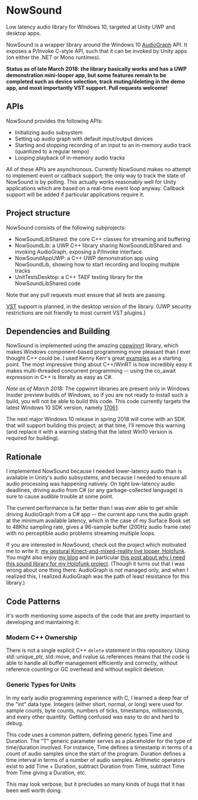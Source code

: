 # NowSound
Low latency audio library for Windows 10, targeted at Unity UWP and desktop apps.

NowSound is a wrapper library around the Windows 10 [AudioGraph](https://docs.microsoft.com/en-us/windows/uwp/audio-video-camera/audio-graphs)
API.  It exposes a P/Invoke C-style API, such that it can be invoked by Unity apps (on either
the .NET or Mono runtimes).

**Status as of late March 2018: the library basically works and has a UWP demonstration
mini-looper app, but some features remain to be completed such as device selection,
track muting/deleting in the demo app, and most importantly VST support.  Pull requests
welcome!**

## APIs

NowSound provides the following APIs:

- Initializing audio subsystem
- Setting up audio graph with default input/output devices
- Starting and stopping recording of an input to an in-memory audio track (quantized to a regular tempo)
- Looping playback of in-memory audio tracks

All of these APIs are asynchronous.  Currently NowSound makes no attempt to implement event or
callback support; the only way to track the state of NowSound is by polling.  This actually works
reasonably well for Unity applications which are based on a real-time event loop anyway.  Callback
support will be added if particular applications require it.

## Project structure

NowSound consists of the following subprojects:

- NowSoundLibShared: the core C++ classes for streaming and buffering
- NowSoundLib: a UWP C++ library sharing NowSoundLibShared and invoking AudioGraph,
  exposing a P/Invoke interface
- NowSoundAppUWP: a C++ UWP demonstration app using NowSoundLib, showing how to start
  recording and looping multiple tracks
- UnitTestsDesktop: a C++ TAEF testing library for the NowSoundLibShared code

Note that any pull requests must ensure that all tests are passing.

[VST](https://en.wikipedia.org/wiki/Virtual_Studio_Technology) support is planned, in the desktop
version of the library.  (UWP security restrictions are not friendly to most current VST plugins.) 

## Dependencies and Building

NowSound is implemented using the amazing [cppwinnrt](https://github.com/Microsoft/cppwinrt)
library, which makes Windows component-based programming more pleasant than I ever thought
C++ could be.  I used Kenny Kerr's great [examples](https://github.com/kennykerr/cppwinrt) as a
starting point.  The most impressive thing about C++/WinRT is how incredibly easy it makes
multi-threaded concurrent programming -- using the co_await expression in C++ is literally as
easy as C#.

*Note as of March 2018:* The cppwinrt libraries are present only in Windows Insider preview
builds of Windows, so if you are not ready to install such a build, you will not be able to build
this code.  This code currently targets the latest Windows 10 SDK version, namely [17061](https://blogs.windows.com/buildingapps/2017/12/19/windows-10-sdk-preview-build-17061-now-available/#ml17ACbvB2HZPo5J.97).

The next major Windows 10 release in spring 2018 will come with an SDK that will
support building this project; at that time, I'll remove this warning (and replace it with a
warning stating that the latest Win10 version is required for building).

## Rationale

I implemented NowSound because I needed lower-latency audio than is available in Unity's audio
subsystems, and because I needed to ensure all audio processing was happening natively.  On tight
low-latency audio deadlines, driving audio from C# (or any garbage-collected language) is sure to
cause audible trouble at some point.

The current performance is far better than I was ever able to get while driving AudioGraph from
a C# app -- the current app runs the audio graph at the minimum available latency, which in the
case of my Surface Book set to 48Khz sampling rate, gives a 96-sample buffer (200Hz audio frame
rate) with no perceptible audio problems streaming multiple loops.

If you are interested in NowSound, check out the project which motivated me to write it:
[my gestural Kinect-and-mixed-reality live looper, Holofunk](http://holofunk.com).  You might also
enjoy [my blog](http://robjsoftware.info) and in particular [this post about why I need
this sound library for my Holofunk project](https://robjsoftware.info/2017/12/02/big-ol-2017-mega-update-progress-almost-entirely-invisible/).
(Though it turns out that I was wrong about one thing there: AudioGraph is *not* managed
only, and when I realized this, I realized AudioGraph was the path of least resistance
for this library.)

## Code Patterns

It's worth mentioning some aspects of the code that are pretty important to developing and
maintaining it:

### Modern C++ Ownership

There is not a single explicit C++ `delete` statement in this repository.  Using std::unique_ptr,
std::move, and rvalue `&&` references means that the code is able to handle all buffer management
efficiently and correctly, without reference counting or GC overhead and without explicit deletion.

### Generic Types for Units

In my early audio programming experience with C, I learned a deep fear of the "int" data type.
Integers (either short, normal, or long) were used for sample counts, byte counts, numbers of
ticks, timestamps, milliseconds, and every other quantity.  Getting confused was easy to do
and hard to debug.

This code uses a common pattern, defining generic types Time<T> and Duration<T>.  The "T"
generic parameter serves as a placeholder for the type of time/duration involved.  For instance,
Time<Sample> defines a timestamp in terms of a count of audio samples since the start of the
program.  Duration<Sample> defines a time interval in terms of a number of audio samples.
Arithmetic operators exist to add Time + Duration, subtract Duration from Time, subtract Time
from Time giving a Duration, etc.

This may look verbose, but it precludes so many kinds of bugs that it has been well worth
doing.